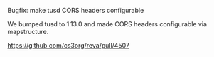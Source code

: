 Bugfix: make tusd CORS headers configurable

We bumped tusd to 1.13.0 and made CORS headers configurable via mapstructure.

https://github.com/cs3org/reva/pull/4507
